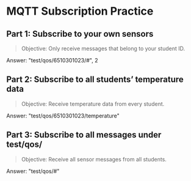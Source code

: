 # MQTT Subscription Practice


## Part 1: Subscribe to your own sensors

> Objective: Only receive messages that belong to your student ID.

Answer: "test/qos/6510301023/#", 2


## Part 2: Subscribe to all students’ temperature data

> Objective: Receive temperature data from every student.

Answer: "test/qos/6510301023/temperature"


## Part 3: Subscribe to all messages under test/qos/

> Objective: Receive all sensor messages from all students.

Answer:  "test/qos/#"
